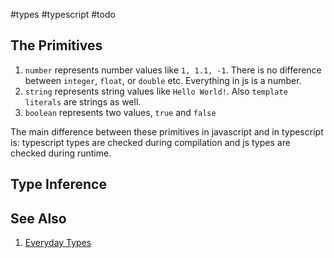 #types #typescript #todo

## The Primitives

1. `number` represents number values like `1, 1.1, -1`. There is no difference between `integer`, `float`, or `double` etc. Everything in js is a number.
2. `string` represents string values like `Hello World!`. Also `template literals` are strings as well.
3. `boolean` represents two values, `true` and `false`

The main difference between these primitives in javascript and in typescript is: typescript types are checked during compilation and js types are checked during runtime.

## Type Inference


## See Also
1. [Everyday Types](https://www.typescriptlang.org/docs/handbook/2/everyday-types.html)